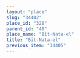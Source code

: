 ```yaml
---
layout: "place"
slug: "34402"
place_id: "328"
parent_id: "40"
place_name: "Bīt-Nata-el"
title: "Bīt-Nata-el"
previous_item: "34405"
---
```

